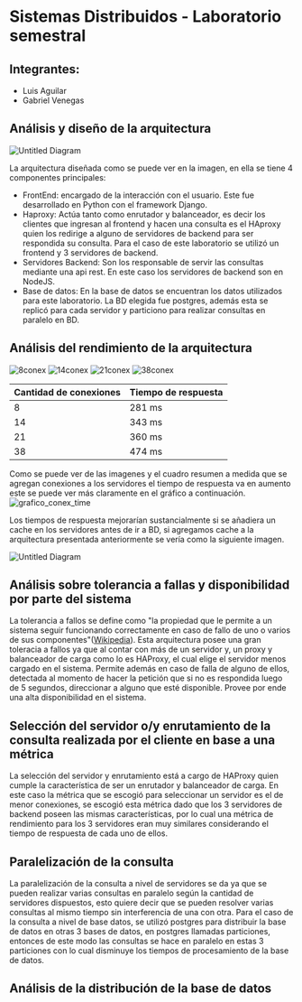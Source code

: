 # Sistemas Distribuidos - Laboratorio semestral

## Integrantes:
- Luis Aguilar 
- Gabriel Venegas

## Análisis y diseño de la arquitectura

![Untitled Diagram](https://user-images.githubusercontent.com/19898908/60762078-89582480-a025-11e9-8b5b-e7913a3dfe25.png)

La arquitectura diseñada como se puede ver en la imagen, en ella se tiene 4 componentes principales:
- FrontEnd: encargado de la interacción con el usuario. Este fue desarrollado en Python con el framework Django.
- Haproxy: Actúa tanto como enrutador y balanceador, es decir los clientes que ingresan al frontend y hacen una consulta es el HAproxy quien los redirige a alguno de servidores de backend para ser respondida su consulta. Para el caso de este laboratorio se utilizó un frontend y 3 servidores de backend.
- Servidores Backend: Son los responsable de servir las consultas mediante una api rest. En este caso los servidores de backend son en NodeJS.
- Base de datos: En la base de datos se encuentran los datos utilizados para este laboratorio. La BD elegida fue postgres, además esta se replicó para cada servidor y particiono para realizar consultas en paralelo en BD.
## Análisis del rendimiento de la arquitectura
![8conex](https://user-images.githubusercontent.com/19898908/60762844-39358e00-a036-11e9-9310-5e98bc7dbaac.PNG)
![14conex](https://user-images.githubusercontent.com/19898908/60762902-1e174e00-a037-11e9-968d-1cbea78c0b08.PNG)
![21conex](https://user-images.githubusercontent.com/19898908/60762852-566a5c80-a036-11e9-8de4-18d4006514fb.PNG)
![38conex](https://user-images.githubusercontent.com/19898908/60762854-5ff3c480-a036-11e9-905c-a5ad2a0dccd6.PNG)

| Cantidad de conexiones | Tiempo de respuesta |
|------------------------|---------------------|
| 8                      | 281 ms              |
| 14                     | 343 ms              |
| 21                     | 360 ms              |
| 38                     | 474 ms              |

Como se puede ver de las imagenes y el cuadro resumen a medida que se agregan conexiones a los servidores el tiempo de respuesta va en aumento este se puede ver más claramente en el gráfico a continuación.
![grafico_conex_time](https://user-images.githubusercontent.com/19898908/60763317-b9acbc80-a03f-11e9-891e-be73327b39f6.PNG)

Los tiempos de respuesta mejorarían sustancialmente si se añadiera un cache en los servidores antes de ir a BD, si agregamos cache a la arquitectura presentada anteriormente se vería como la siguiente imagen.

![Untitled Diagram](https://user-images.githubusercontent.com/19898908/60763191-16f33e80-a03d-11e9-9c7d-ec8eaad8dcc5.png)

## Análisis sobre tolerancia a fallas y disponibilidad por parte del sistema
La tolerancia a fallos se define como "la propiedad que le permite a un sistema seguir funcionando correctamente en caso de fallo de uno o varios de sus componentes"([Wikipedia](https://es.wikipedia.org/wiki/Diseño_de_tolerancia_a_fallos#Criterios)). Esta arquitectura posee una gran toleracia a fallos ya que al contar con más de un servidor y, un proxy y balanceador de carga como lo es HAProxy, el cual elige el servidor menos cargado en el sistema. Permite además en caso de falla de alguno de ellos, detectada al momento de hacer la petición que si no es respondida luego de 5 segundos, direccionar a alguno que esté disponible. Provee por ende una alta disponibilidad en el sistema.

## Selección del servidor o/y enrutamiento de la consulta realizada por el cliente en base a una métrica
La selección del servidor y enrutamiento está a cargo de HAProxy quien cumple la característica de ser un enrutador y balanceador de carga. En este caso la métrica que se escogió para seleccionar un servidor es el de menor conexiones, se escogió esta métrica dado que los 3 servidores de backend poseen las mismas características, por lo cual una métrica de rendimiento para los 3 servidores eran muy similares considerando el tiempo de respuesta de cada uno de ellos.

## Paralelización de la consulta
La paralelización  de la consulta a nivel de servidores se da ya que se pueden realizar  varias consultas en paralelo según la cantidad de servidores dispuestos, esto quiere decir que se pueden resolver varias consultas al mismo tiempo sin interferencia de una con otra.
Para el caso de la consulta a nivel de base datos, se utilizó postgres para distribuir la base de datos en otras 3 bases de datos, en postgres llamadas particiones, entonces de este modo las consultas se hace en paralelo en estas 3 particiones con lo cual disminuye los tiempos de procesamiento de la base de datos.

## Análisis de la distribución de la base de datos
